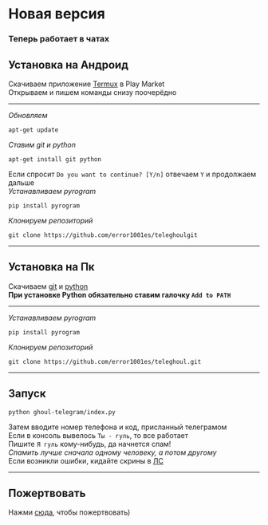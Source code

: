 # Новая версия
### Теперь работает в чатах
## Установка на Андроид
Скачиваем приложение [Termux](https://play.google.com/store/apps/details?id=com.termux) в Play Market<br>
Открываем и пишем команды снизу поочерёдно<br>

___
*Обновляем*

	apt-get update
*Ставим git и python*

	apt-get install git python
Если спросит `Do you want to continue? [Y/n]` отвечаем `Y` и продолжаем дальше<br>
*Устанавливаем pyrogram*

	pip install pyrogram
*Клонируем репозиторий*

	git clone https://github.com/error1001es/teleghoulgit

___
## Установка на Пк
Скачиваем [git](https://git-scm.com/downloads) и [python](https://www.python.org/downloads/)<br>
**При установке Python обязательно ставим галочку `Add to PATH`**<br>

___
*Устанавливаем pyrogram*

	pip install pyrogram
*Клонируем репозиторий*

	git clone https://github.com/error1001es/teleghoul.git
___
## Запуск
	python ghoul-telegram/index.py

Затем вводите номер телефона и код, присланный телеграмом<br>
Если в консоль вывелось `Ты - гуль`, то все работает<br>
Пишите `Я гуль` кому-нибудь, да начнется спам!<br>
*Спамить лучше сначала одному человеку, а потом другому*<br>
Если возникли ошибки, кидайте скрины в [ЛС](https://t.me/ghoul4s)
___
## Пожертвовать
Нажми [сюда](https://www.donationalerts.com/r/ponyal), чтобы пожертвовать)	
